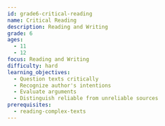 ```yaml
---
id: grade6-critical-reading
name: Critical Reading
description: Reading and Writing
grade: 6
ages:
  - 11
  - 12
focus: Reading and Writing
difficulty: hard
learning_objectives:
  - Question texts critically
  - Recognize author's intentions
  - Evaluate arguments
  - Distinguish reliable from unreliable sources
prerequisites:
  - reading-complex-texts
---
```


